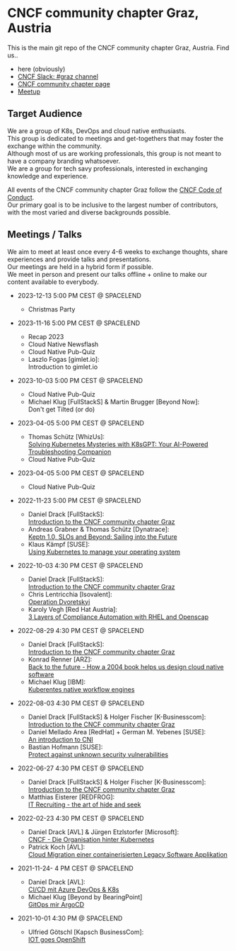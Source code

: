# CNCF community chapter Graz, Austria

This is the main git repo of the CNCF community chapter Graz, Austria.
Find us..

- here (obviously)
- [CNCF Slack: #graz channel](https://communityinviter.com/apps/cloud-native/cncf)
- [CNCF community chapter page](https://community.cncf.io/graz-austria/)
- [Meetup](https://www.meetup.com/cncf-graz/)

## Target Audience

We are a group of K8s, DevOps and cloud native enthusiasts.\
This group is dedicated to meetings and get-togethers that may foster the exchange within the community.\
Although most of us are working professionals, this group is not meant to have a company branding whatsoever.\
We are a group for tech savy professionals, interested in exchanging knowledge and experience.

All events of the CNCF community chapter Graz follow the [CNCF Code of Conduct](https://github.com/cncf/foundation/blob/main/code-of-conduct.md).\
Our primary goal is to be inclusive to the largest number of contributors, with the most varied and diverse backgrounds possible.

## Meetings / Talks

We aim to meet at least once every 4-6 weeks to exchange thoughts, share experiences and provide talks and presentations.\
Our meetings are held in a hybrid form if possible.\
We meet in person and present our talks offline + online to make our content available to everybody.

- 2023-12-13 5:00 PM CEST @ SPACELEND
  - Christmas Party
  
- 2023-11-16 5:00 PM CEST @ SPACELEND
  - Recap 2023
  - Cloud Native Newsflash
  - Cloud Native Pub-Quiz
  - Laszlo Fogas [gimlet.io]: \
    Introduction to gimlet.io

- 2023-10-03 5:00 PM CEST @ SPACELEND
  - Cloud Native Pub-Quiz
  - Michael Klug [FullStackS] & Martin Brugger [Beyond Now]:\
    Don't get Tilted (or do)

- 2023-04-05 5:00 PM CEST @ SPACELEND
  - Thomas Schütz [WhizUs]:\
    [Solving Kubernetes Mysteries with K8sGPT: Your AI-Powered Troubleshooting Companion](https://docs.google.com/presentation/d/1SCfmCXzVomG-7nNsetgigjWOo4p0O-KCZUGKnbjDdKY/edit?usp=sharing)
  - Cloud Native Pub-Quiz

- 2023-04-05 5:00 PM CEST @ SPACELEND
  - Cloud Native Pub-Quiz
  
- 2022-11-23 5:00 PM CEST @ SPACELEND
  - Daniel Drack [FullStackS]:\
    [Introduction to the CNCF community chapter Graz](2022-11-23/CNCF-Meetup-1123.pdf)
  - Andreas Grabner & Thomas Schütz [Dynatrace]:\
    [Keptn 1.0, SLOs and Beyond: Sailing into the Future]()
  - Klaus Kämpf [SUSE]:\
    [Using Kubernetes to manage your operating system](2022-11-23/CNCF-Elemental-deep-dive.pdf)

- 2022-10-03 4:30 PM CEST @ SPACELEND
  - Daniel Drack [FullStackS]:\
    [Introduction to the CNCF community chapter Graz](2022-10-03/CNCF-Meetup-1003.pdf)
  - Chris Lentricchia [Isovalent]:\
    [Operation Dvoretskyi]()
  - Karoly Vegh [Red Hat Austria]:\
    [3 Layers of Compliance Automation with RHEL and Openscap]()

- 2022-08-29 4:30 PM CEST @ SPACELEND
  - Daniel Drack [FullStackS]:\
    [Introduction to the CNCF community chapter Graz](2022-08-29/CNCF-Meetup-0627.pdf)
  - Konrad Renner [ARZ]:\
    [Back to the future - How a 2004 book helps us design cloud native software](2022-08-29/ddd_back_to_the_future.pdf)
  - Michael Klug [IBM]:\
    [Kuberentes native workflow engines](2022-08-29/workflow-engines.pdf)

- 2022-08-03 4:30 PM CEST @ SPACELEND
  - Daniel Drack [FullStackS] & Holger Fischer [K-Businesscom]:\
    [Introduction to the CNCF community chapter Graz](2022-08-03/CNCF-Meetup-0803.pdf)
  - Daniel Mellado Area [RedHat] + German M. Yebenes [SUSE]:\
    [An introduction to CNI]()
  - Bastian Hofmann [SUSE]:\
    [Protect against unknown security vulnerabilities]()

- 2022-06-27 4:30 PM CEST @ SPACELEND
  - Daniel Drack [FullStackS] & Holger Fischer [K-Businesscom]:\
    [Introduction to the CNCF community chapter Graz](2022-06/CNCF-Meetup-0627.pdf)
  - Matthias Eisterer [REDFROG]:\
    [IT Recruiting - the art of hide and seek](2022-06/2022_06_recruiting.pdf)

- 2022-02-23 4:30 PM CEST @ SPACELEND
  - Daniel Drack [AVL] & Jürgen Etzlstorfer [Microsoft]:\
    [CNCF - Die Organisation hinter Kubernetes](2022-02/2022_02_CNCF_Overview.pdf)
  - Patrick Koch [AVL]:\
    [Cloud Migration einer containerisierten Legacy Software Applikation]()

- 2021-11-24- 4 PM CEST @ SPACELEND
  - Daniel Drack [AVL]:\
    [CI/CD mit Azure DevOps & K8s](2021-11/2021_11_cicd_azure_devops.pdf)
  - Michael Klug [Beyond by BearingPoint]\
    [GitOps mir ArgoCD](2021-11/2021_11_gitops_argocd.pdf)

- 2021-10-01 4:30 PM @ SPACELEND
  - Ulfried Götschl [Kapsch BusinessCom]:\
    [IOT goes OpenShift](2021-10/2021_10_iot_goes_openshift.pdf)
